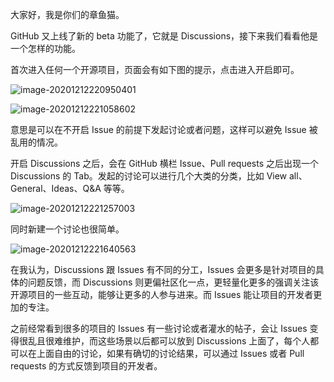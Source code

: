 大家好，我是你们的章鱼猫。

GitHub 又上线了新的 beta 功能了，它就是 Discussions，接下来我们看看他是一个怎样的功能。

首次进入任何一个开源项目，页面会有如下图的提示，点击进入开启即可。

![image-20201212220950401](https://7465-test-3c9b5e-books-1301492295.tcb.qcloud.la/images/compress_image-20201212220950401.png)

![image-20201212221058602](https://7465-test-3c9b5e-books-1301492295.tcb.qcloud.la/images/compress_image-20201212221058602.png)

意思是可以在不开启 Issue 的前提下发起讨论或者问题，这样可以避免 Issue 被乱用的情况。

开启 Discussions 之后，会在 GitHub 横栏 Issue、Pull requests 之后出现一个 Discussions 的 Tab。发起的讨论可以进行几个大类的分类，比如 View all、General、Ideas、Q&A 等等。

![image-20201212221257003](https://7465-test-3c9b5e-books-1301492295.tcb.qcloud.la/images/compress_image-20201212221257003.png)

同时新建一个讨论也很简单。

![image-20201212221640563](https://7465-test-3c9b5e-books-1301492295.tcb.qcloud.la/images/compress_image-20201212221640563.png)

在我认为，Discussions 跟 Issues 有不同的分工，Issues 会更多是针对项目的具体的问题反馈，而 Discussions 则更偏社区化一点，更轻量化更多的强调关注该开源项目的一些互动，能够让更多的人参与进来。而 Issues 能让项目的开发者更加的专注。

之前经常看到很多的项目的 Issues 有一些讨论或者灌水的帖子，会让 Issues 变得很乱且很难维护，而这些场景以后都可以放到 Discussions 上面了，每个人都可以在上面自由的讨论，如果有确切的讨论结果，可以通过 Issues 或者 Pull requests 的方式反馈到项目的开发者。